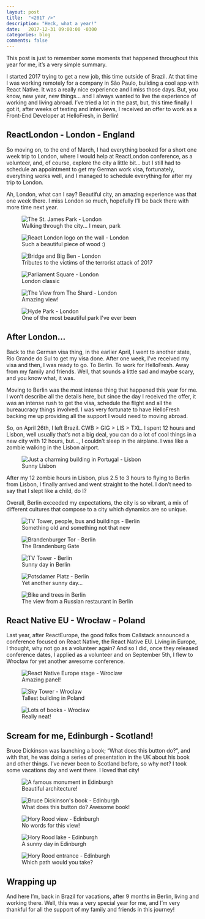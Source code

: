 ```yaml
---
layout: post
title:  "<2017 />"
description: "Heck, what a year!"
date:   2017-12-31 09:00:00 -0300
categories: blog
comments: false
---
```


This post is just to remember some moments that happened throughout this year for me, it’s a very simple summary.

I started 2017 trying to get a new job, this time outside of Brazil. At that time I was working remotely for a company in São Paulo, building a cool app with React Native. It was a really nice experience and I miss those days. But, you know, new year, new things… and I always wanted to live the experience of working and living abroad.
I’ve tried a lot in the past, but, this time finally I got it, after weeks of testing and interviews, I received an offer to work as a Front-End Developer at HelloFresh, in Berlin!

## ReactLondon - London - England

So moving on, to the end of March, I had everything booked for a short one week trip to London, where I would help at ReactLondon conference, as a volunteer, and, of course, explore the city a little bit… but I still had to schedule an appointment to get my German work visa, fortunately, everything works well, and I managed to schedule everything for after my trip to London.

Ah, London, what can I say? Beautiful city, an amazing experience was that one week there. I miss London so much, hopefully I’ll be back there with more time next year.

<figure>
  <picture>
    <img class="u-special-image" src="/img/goodbye-2017/01-st-james-park-london.jpg" alt="The St. James Park - London" />
  </picture>
  <figcaption>
    Walking through the city... I mean, park
  </figcaption>
</figure>

<figure>
  <picture>
    <img src="/img/goodbye-2017/02-react-london-wall-london.jpg" alt="React London logo on the wall - London" />
  </picture>
  <figcaption>
    Such a beautiful piece of wood :)
  </figcaption>
</figure>

<figure>
  <picture>
    <img class="u-special-image" src="/img/goodbye-2017/03-bridge-big-ben-london.jpg" alt="Bridge and Big Ben - London" />
  </picture>
  <figcaption>
    Tributes to the victims of the terrorist attack of 2017
  </figcaption>
</figure>

<figure>
  <picture>
    <img class="u-special-image" src="/img/goodbye-2017/04-parliament-square-london.jpg" alt="Parliament Square - London" />
  </picture>
  <figcaption>
    London classic
  </figcaption>
</figure>

<figure>
  <picture>
    <img class="u-special-image" src="/img/goodbye-2017/05-the-view-from-the-shard-london.jpg" alt="The View from The Shard - London" />
  </picture>
  <figcaption>
    Amazing view!
  </figcaption>
</figure>

<figure>
  <picture>
    <img class="u-special-image" src="/img/goodbye-2017/06-hyde-park-london.jpg" alt="Hyde Park - London" />
  </picture>
  <figcaption>
    One of the most beautiful park I've ever been
  </figcaption>
</figure>

## After London...

Back to the German visa thing, in the earlier April, I went to another state, Rio Grande do Sul to get my visa done. After one week, I’ve received my visa and then, I was ready to go. To Berlin. To work for HelloFresh. Away from my family and friends. Well, that sounds a little sad and maybe scary, and you know what, it was.

Moving to Berlin was the most intense thing that happened this year for me. I won’t describe all the details here, but since the day I received the offer, it was an intense rush to get the visa, schedule the flight and all the bureaucracy things involved. I was very fortunate to have HelloFresh backing me up providing all the support I would need to moving abroad.

So, on April 26th, I left Brazil. CWB > GIG > LIS > TXL.
I spent 12 hours and Lisbon, well usually that’s not a big deal, you can do a lot of cool things in a new city with 12 hours, but..., I couldn’t sleep in the airplane. I was like a zombie walking in the Lisbon airport.

<figure>
  <picture>
    <img src="/img/goodbye-2017/07-lisbon.jpg" alt="Just a charming building in Portugal - Lisbon" />
  </picture>
  <figcaption>
    Sunny Lisbon
  </figcaption>
</figure>

After my 12 zombie hours in Lisbon, plus 2.5 to 3 hours to flying to Berlin from Lisbon, I finally arrived and went straight to the hotel. I don’t need to say that I slept like a child, do I?

Overall, Berlin exceeded my expectations, the city is so vibrant, a mix of different cultures that compose to a city which dynamics are so unique.

<figure>
  <picture>
    <img src="/img/goodbye-2017/08-something-old-something-new-berlin.jpg" alt="TV Tower, people, bus and buildings - Berlin" />
  </picture>
  <figcaption>
    Something old and something not that new
  </figcaption>
</figure>

<figure>
  <picture>
    <img class="u-special-image" src="/img/goodbye-2017/09-gates-berlin.jpg" alt="Brandenburger Tor - Berlin" />
  </picture>
  <figcaption>
    The Brandenburg Gate
  </figcaption>
</figure>

<figure>
  <picture>
    <img src="/img/goodbye-2017/10-tv-tower-berlin.jpg" alt="TV Tower - Berlin" />
  </picture>
  <figcaption>
    Sunny day in Berlin
  </figcaption>
</figure>

<figure>
  <picture>
    <img class="u-special-image" src="/img/goodbye-2017/11-potsdamer-platz-berlin.jpg" alt="Potsdamer Platz - Berlin" />
  </picture>
  <figcaption>
    Yet another sunny day...
  </figcaption>
</figure>

<figure>
  <picture>
    <img src="/img/goodbye-2017/12-bike-berlin.jpg" alt="Bike and trees in Berlin" />
  </picture>
  <figcaption>
    The view from a Russian restaurant in Berlin
  </figcaption>
</figure>

## React Native EU - Wrocław - Poland

Last year, after ReactEurope, the good folks from Callstack announced a conference focused on React Native, the React Native EU.
Living in Europe, I thought, why not go as a volunteer again? And so I did, once they released conference dates, I applied as a volunteer and on September 5th, I flew to Wrocław for yet another awesome conference.

<figure>
  <picture>
    <img class="u-special-image" src="/img/goodbye-2017/13-rn-panel-wroclaw.jpg" alt="React Native Europe stage - Wroclaw" />
  </picture>
  <figcaption>
    Amazing panel!
  </figcaption>
</figure>

<figure>
  <picture>
    <img class="u-special-image" src="/img/goodbye-2017/14-sky-tower-wroclaw.jpg" alt="Sky Tower - Wroclaw" />
  </picture>
  <figcaption>
    Tallest building in Poland
  </figcaption>
</figure>

<figure>
  <picture>
    <img class="u-special-image" src="/img/goodbye-2017/15-books-wroclaw.jpg" alt="Lots of books - Wroclaw" />
  </picture>
  <figcaption>
    Really neat!
  </figcaption>
</figure>

## Scream for me, Edinburgh - Scotland!

Bruce Dickinson was launching a book; “What does this button do?”, and with that, he was doing a series of presentation in the UK about his book and other things. I’ve never been to Scotland before, so why not? I took some vacations day and went there. I loved that city!

<figure>
  <picture>
    <img class="u-special-image" src="/img/goodbye-2017/16-monument-edinburgh.jpg" alt="A famous monument in Edinburgh" />
  </picture>
  <figcaption>
    Beautiful architecture!
  </figcaption>
</figure>

<figure>
  <picture>
    <img class="u-special-image" src="/img/goodbye-2017/17-what-does-this-button-do.jpg" alt="Bruce Dickinson's book - Edinburgh" />
  </picture>
  <figcaption>
    What does this button do? Awesome book!
  </figcaption>
</figure>

<figure>
  <picture>
    <img class="u-special-image" src="/img/goodbye-2017/18-hory-rood-view-edinburgh.jpg" alt="Hory Rood view - Edinburgh" />
  </picture>
  <figcaption>
    No words for this view!
  </figcaption>
</figure>

<figure>
  <picture>
    <img class="u-special-image" src="/img/goodbye-2017/19-hory-rood-lake-edinburgh.jpg" alt="Hory Rood lake - Edinburgh" />
  </picture>
  <figcaption>
    A sunny day in Edinburgh
  </figcaption>
</figure>

<figure>
  <picture>
    <img class="u-special-image" src="/img/goodbye-2017/20-hory-rood-path-edinburgh.jpg" alt="Hory Rood entrance - Edinburgh" />
  </picture>
  <figcaption>
    Which path would you take?
  </figcaption>
</figure>

## Wrapping up

And here I’m, back in Brazil for vacations, after 9 months in Berlin, living and working there. Well, this was a very special year for me, and I’m very thankful for all the support of my family and friends in this journey!

